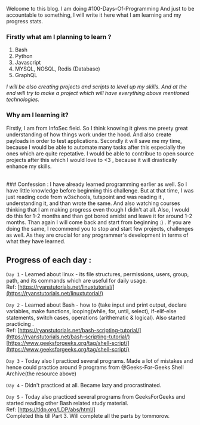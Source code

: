 Welcome to this blog. I am doing #100-Days-Of-Programming
And just to be accountable to something, I will write it here what I am learning and my progress stats.


### Firstly what am I planning to learn ? 
1. Bash
2. Python
3. Javascript
4. MYSQL, NOSQL, Redis (Database)
5. GraphQL  

_I will be also creating projects and scripts to level up my skills. And at the end will try to make a project which will have everything above mentioned technologies._



### Why am I learning it? 
Firstly, I am from InfoSec field. So I think knowing it gives me preety great understanding of how things  work under the hood. And also create payloads in order to test applications. Secondly it will save me my time, because I would be able to automate many tasks after this especially the ones which are quite repetative. I would be able to contribue to open source projects after this which I would love to <3 , because it will drastically enhance my skills. 

<br>
### Confession :
I have already learned programming earlier as well. So I have little knowledge before beginning this challenge. But at that time, I was just reading code from w3schools, tutspoint and was reading it , understanding it, and than wrote the same. And also watching courses thinking that I am making progress even though I didn't at all. Also, I would do this for 1-2 months and than got bored amidst and leave it for around 1-2 months. Than again I will come back and start from beginning :) . If you are doing the same, I recommend you to stop and start few projects, challenges as well. As they are crucial for any programmer's development in terms of what they have learned. 

<br/>

## Progress of each day :

`Day 1` - Learned about linux - its file structures, permissions, users, group, path, and its commands which are useful for daily usage.<br/>
Ref: [https://ryanstutorials.net/linuxtutorial/](https://ryanstutorials.net/linuxtutorial/)

`Day 2` - Learned about Bash - how to {take input and print output, declare variables, make functions, looping(while, for, until, select), if-elif-else statements, switch cases, operations (arithematic & logical). Also started practicing . <br/>
Ref: [https://ryanstutorials.net/bash-scripting-tutorial/](https://ryanstutorials.net/bash-scripting-tutorial/) <br/>
[https://www.geeksforgeeks.org/tag/shell-script/](https://www.geeksforgeeks.org/tag/shell-script/)

`Day 3` - Today also I practiced several programs. Made a lot of mistakes and hence could practice around 9 programs from @Geeks-For-Geeks Shell Archive(the resource above)

`Day 4` - Didn't practiced at all. Became lazy and procrastinated. 

`Day 5` - Today also practiced several programs from GeeksForGeeks and started reading other Bash related study material. <br/>
Ref: [https://tldp.org/LDP/abs/html/]
<br/>Completed this till Part 3. Will complete all the parts by tommorow.
